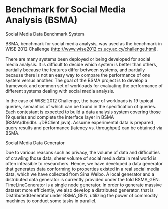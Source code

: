Benchmark for Social Media Analysis (BSMA)
====
  Social Media Data Benchmark System

  BSMA, benchmark for social media analysis, was used as the benchmark in WISE 2012 Challenge (http://www.wise2012.cs.ucy.ac.cy/challenge.html). 
  
  There are many systems been deployed or being developed for social media analysis. It is difficult to decide which system is better than others, partially because the features differ between systems, and partially because there is not an easy way to compare the performance of one system versus another. The goal of the BSMA project is to develop a framework and common set of workloads for evaluating the performance of different systems dealing with social media analysis. 
  
  In the case of WISE 2012 Challenge, the base of workloads is 19 typical queries, semantics of which can be found in the specification of queries. Each contestant is expected to build a data analysis system covering those 19 queries and complete the interface layer in BSMA (BSMA/db/idb/…/DBClient.java). Assume experimental data is prepared , query results and performance (latency vs. throughput) can be obtained via BSMA.
  
  Social Media Data Generator
  
  Due to various reasons such as privacy, the volume of data and difficulties of crawling those data, sheer volume of social media data in real world is often infeasible to researchers. Hence, we have developed a data generator that generates data conforming to properties existed in a real social media data, which we have collected from Sina Weibo. A local generator and a distributed data generator is currently provided under the fold BSMA_GEN. TimeLineGenerator is a single node generator. In order to generate massive dataset more efficiently, we also develop a distributed generator, that is DistributedGenerator under BSMA_GEN, utilizing the power of commodity machines to conduct some tasks in parallel.  
